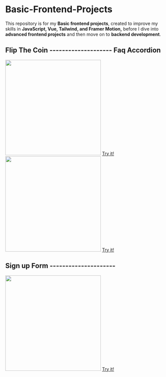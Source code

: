 # Basic-Frontend-Projects
This repository is for my <b>Basic frontend projects</b>, created to improve my skills in <b>JavaScript, Vue, Tailwind, and Framer Motion,</b> before I dive into <b>advanced frontend projects</b> and then move on to <b>backend development</b>.

## Flip The Coin -------------------- Faq Accordion<br>
<img width="300px" src="https://github.com/user-attachments/assets/5fe28dea-19e2-4058-af75-2764481df007"/>
<a href="https://effulgent-marshmallow-4a6a03.netlify.app">Try it!</a>
<img width="300px" src="https://github.com/user-attachments/assets/3e7e49d2-e1aa-48d8-ace5-66ba00d73044"/>
<a href="https://faq-accordion-motion.netlify.app/">Try it!</a><br>

## Sign up Form --------------------- <br>
<img width="300px" src="https://github.com/user-attachments/assets/ac4dbe84-c5d8-4e74-ad9d-1b7389cdcb41"/>
<a href="https://faq-accordion-motion.netlify.app/">Try it!</a>
